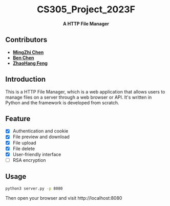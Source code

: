 <div align='center'>

# CS305_Project_2023F
**A HTTP File Manager**
</div>

## Contributors
 - [**MingZhi Chen**](https://github.com/Dilemma-CMZ)
 - [**Ben Chen**](https://github.com/chanbengz)
 - [**ZhaoHang Feng**](https://github.com/Ka-Bar)

## Introduction
This is a HTTP File Manager, which is a web application that allows users to manage files on a server through a web browser or API. It's written in Python and the framework is developed from scratch.

## Feature
  - [x] Authentication and cookie
  - [x] File preview and download
  - [x] File upload
  - [x] File delete
  - [x] User-friendly interface
  - [ ] RSA encryption

## Usage
```bash
python3 server.py -p 8080
```
Then open your browser and visit http://localhost:8080
